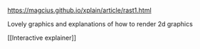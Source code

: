 https://magcius.github.io/xplain/article/rast1.html

Lovely graphics and explanations of how to render 2d graphics

[[Interactive explainer]]